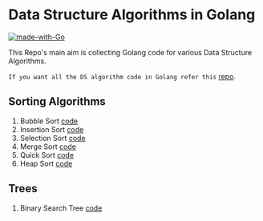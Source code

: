 # Data Structure Algorithms in Golang
[![made-with-Go][made-with-go-shield]](https://golang.org/)

This Repo's main aim is collecting Golang code for various Data Structure Algorithms.


`If you want all the DS algorithm code in Golang refer this` [repo](https://github.com/emirpasic/gods).

## Sorting Algorithms
1. Bubble Sort [code](https://github.com/mohit810/sorting-algorithms/blob/master/sort/bubble-sort.go)
2. Insertion Sort [code](https://github.com/mohit810/sorting-algorithms/blob/master/sort/insertion-sort.go)
3. Selection Sort [code](https://github.com/mohit810/sorting-algorithms/blob/master/sort/selection-sort.go)
4. Merge Sort [code](https://github.com/mohit810/sorting-algorithms/blob/master/sort/merge-sort.go)
5. Quick Sort [code](https://github.com/mohit810/sorting-algorithms/blob/master/sort/quick-sort.go)
6. Heap Sort [code](https://github.com/mohit810/sorting-algorithms/blob/master/sort/heap-sort.go)


## Trees
1. Binary Search Tree [code](https://github.com/mohit810/sorting-algorithms/blob/master/tree/bst.go)





[made-with-go-shield]: https://img.shields.io/badge/Made%20with-Go-blue.svg